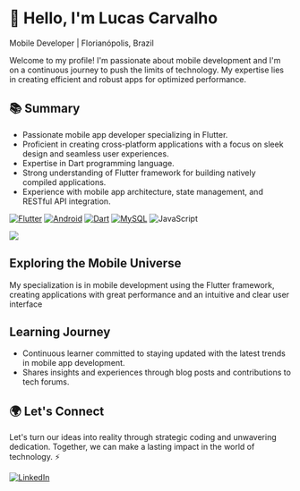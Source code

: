 
# 👋 Hello, I'm Lucas Carvalho

 Mobile Developer | Florianópolis, Brazil

Welcome to my profile! I'm passionate about mobile development and I'm on a continuous journey to push the limits of technology. My expertise lies in creating efficient and robust apps for optimized performance.

## 📚 Summary

- Passionate mobile app developer specializing in Flutter.
- Proficient in creating cross-platform applications with a focus on sleek design and seamless user experiences.
- Expertise in Dart programming language.
- Strong understanding of Flutter framework for building natively compiled applications.
- Experience with mobile app architecture, state management, and RESTful API integration.

[![Flutter](https://img.shields.io/badge/-Flutter-%231DBBFD?style=for-the-badge&logo=flutter&logoColor=white)](https://flutter.dev/)
[![Android](https://img.shields.io/badge/-Android-%23A7C840?style=for-the-badge&logo=android&logoColor=white)](https://www.android.com/)
[![Dart](https://img.shields.io/badge/-Dart-%231DBBFD?style=for-the-badge&logo=dart&logoColor=white)](https://dart.dev/)
[![MySQL](https://img.shields.io/badge/-MySQL-%234479A1?style=for-the-badge&logo=mysql&logoColor=white)](https://www.mysql.com/)
![JavaScript](https://img.shields.io/badge/-JavaScript-%23F7DF1E?style=for-the-badge&logo=javascript&logoColor=white)


<a href="https://github.com/carvalhxlucas/carvalhxlucas">
  <img align="center" src="https://github-readme-stats.vercel.app/api?username=carvalhxlucas&hide=contribs,prs"/>
</a>
<br>


## Exploring the Mobile Universe 

My specialization is in mobile development using the Flutter framework, creating applications with great performance and an intuitive and clear user interface

## Learning Journey

- Continuous learner committed to staying updated with the latest trends in mobile app development.
- Shares insights and experiences through blog posts and contributions to tech forums.

## 🌍 Let's Connect
Let's turn our ideas into reality through strategic coding and unwavering dedication. Together, we can make a lasting impact in the world of technology. ⚡

  <a href="https://www.linkedin.com/in/carvalhxlucas" target="_blank">
    <img loading="lazy" src="https://img.shields.io/badge/-LinkedIn-%230077B5?style=for-the-badge&logo=linkedin&logoColor=white" alt="LinkedIn">
  </a>
